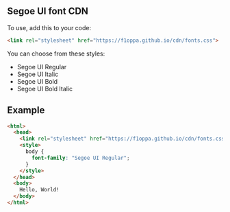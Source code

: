 ## Segoe UI font CDN
To use, add this to your code:
```html
<link rel="stylesheet" href="https://f1oppa.github.io/cdn/fonts.css">
```
You can choose from these styles:
- Segoe UI Regular
- Segoe UI Italic
- Segoe UI Bold
- Segoe UI Bold Italic
## Example
```html
<html>
  <head>
    <link rel="stylesheet" href="https://f1oppa.github.io/cdn/fonts.css">
    <style>
      body {
        font-family: "Segoe UI Regular";
      }
    </style>
  </head>
  <body>
    Hello, World!
  </body>
</html>
```
